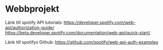 # Webbprojekt

Länk till spotify API tutorials: 
https://developer.spotify.com/web-api/authorization-guide/
https://beta.developer.spotify.com/documentation/web-api/quick-start/

Länk till spotifys Github: https://github.com/spotify/web-api-auth-examples
